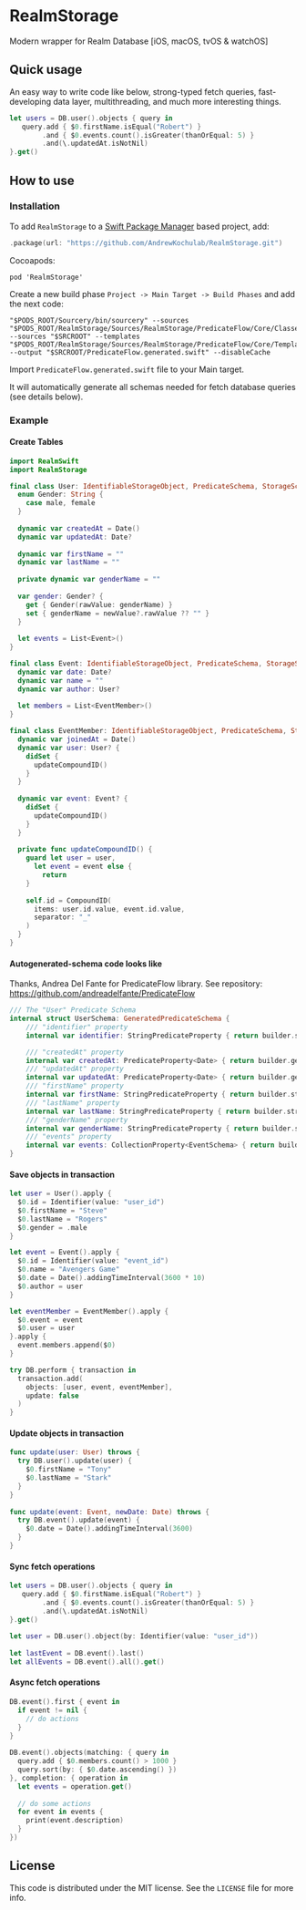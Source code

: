 # RealmStorage

Modern wrapper for Realm Database [iOS, macOS, tvOS &amp; watchOS]

## Quick usage

An easy way to write code like below, strong-typed fetch queries, fast-developing data layer, multithreading, and much more interesting things.

````swift
let users = DB.user().objects { query in
   query.add { $0.firstName.isEqual("Robert") }
        .and { $0.events.count().isGreater(thanOrEqual: 5) }
        .and(\.updatedAt.isNotNil)
}.get()
````

## How to use
### Installation

To add `RealmStorage` to a  [Swift Package Manager](https://swift.org/package-manager/)  based project, add:

````swift
.package(url: "https://github.com/AndrewKochulab/RealmStorage.git")
````

Cocoapods:

````
pod 'RealmStorage'
````

Create a new build phase `Project -> Main Target -> Build Phases` and add the next code:

````
"$PODS_ROOT/Sourcery/bin/sourcery" --sources "$PODS_ROOT/RealmStorage/Sources/RealmStorage/PredicateFlow/Core/Classes/Utils/" --sources "$SRCROOT" --templates "$PODS_ROOT/RealmStorage/Sources/RealmStorage/PredicateFlow/Core/Templates/PredicateFlow.stencil" --output "$SRCROOT/PredicateFlow.generated.swift" --disableCache
````

Import `PredicateFlow.generated.swift` file to your Main target.

It will automatically generate all schemas needed for fetch database queries (see details below).

### Example

#### Create Tables

````swift
import RealmSwift
import RealmStorage

final class User: IdentifiableStorageObject, PredicateSchema, StorageSchemaProvidable {
  enum Gender: String {
    case male, female
  }
  
  dynamic var createdAt = Date()
  dynamic var updatedAt: Date?
    
  dynamic var firstName = ""
  dynamic var lastName = ""
    
  private dynamic var genderName = ""
    
  var gender: Gender? {
    get { Gender(rawValue: genderName) }
    set { genderName = newValue?.rawValue ?? "" }
  }
    
  let events = List<Event>()
}

final class Event: IdentifiableStorageObject, PredicateSchema, StorageSchemaProvidable {
  dynamic var date: Date?
  dynamic var name = ""
  dynamic var author: User?
    
  let members = List<EventMember>()
}

final class EventMember: IdentifiableStorageObject, PredicateSchema, StorageSchemaProvidable {
  dynamic var joinedAt = Date()
  dynamic var user: User? {
    didSet {
      updateCompoundID()
    }
  }
    
  dynamic var event: Event? {
    didSet {
      updateCompoundID()
    }
  }
    
  private func updateCompoundID() {
    guard let user = user,
      let event = event else {
        return
    }
        
    self.id = CompoundID(
      items: user.id.value, event.id.value,
      separator: "_"
    )
  }
}
````

#### Autogenerated-schema code looks like

Thanks, Andrea Del Fante for PredicateFlow library.
See repository: https://github.com/andreadelfante/PredicateFlow

````swift
/// The "User" Predicate Schema
internal struct UserSchema: GeneratedPredicateSchema {
    /// "identifier" property
    internal var identifier: StringPredicateProperty { return builder.string("identifier") }

    /// "createdAt" property
    internal var createdAt: PredicateProperty<Date> { return builder.generic("createdAt") }
    /// "updatedAt" property
    internal var updatedAt: PredicateProperty<Date> { return builder.generic("updatedAt") }
    /// "firstName" property
    internal var firstName: StringPredicateProperty { return builder.string("firstName") }
    /// "lastName" property
    internal var lastName: StringPredicateProperty { return builder.string("lastName") }
    /// "genderName" property
    internal var genderName: StringPredicateProperty { return builder.string("genderName") }
    /// "events" property
    internal var events: CollectionProperty<EventSchema> { return builder.collection("events") }
}
````

#### Save objects in transaction

````swift
let user = User().apply {
  $0.id = Identifier(value: "user_id")
  $0.firstName = "Steve"
  $0.lastName = "Rogers"
  $0.gender = .male
}

let event = Event().apply {
  $0.id = Identifier(value: "event_id")
  $0.name = "Avengers Game"
  $0.date = Date().addingTimeInterval(3600 * 10)
  $0.author = user
}

let eventMember = EventMember().apply {
  $0.event = event
  $0.user = user
}.apply {
  event.members.append($0)
}

try DB.perform { transaction in
  transaction.add(
    objects: [user, event, eventMember],
    update: false
  )
}
````

#### Update objects in transaction

````swift
func update(user: User) throws {
  try DB.user().update(user) {
    $0.firstName = "Tony"
    $0.lastName = "Stark"
  }
}
    
func update(event: Event, newDate: Date) throws {
  try DB.event().update(event) {
    $0.date = Date().addingTimeInterval(3600)
  }
}
````

#### Sync fetch operations

````swift
let users = DB.user().objects { query in
   query.add { $0.firstName.isEqual("Robert") }
        .and { $0.events.count().isGreater(thanOrEqual: 5) }
        .and(\.updatedAt.isNotNil)
}.get()
        
let user = DB.user().object(by: Identifier(value: "user_id"))
        
let lastEvent = DB.event().last()
let allEvents = DB.event().all().get()
````


#### Async fetch operations

````swift
DB.event().first { event in
  if event != nil {
    // do actions
  }
}
        
DB.event().objects(matching: { query in
  query.add { $0.members.count() > 1000 }
  query.sort(by: { $0.date.ascending() })
}, completion: { operation in
  let events = operation.get()
  
  // do some actions
  for event in events {
    print(event.description)
  }
})
````


## License

This code is distributed under the MIT license. See the  `LICENSE`  file for more info.
